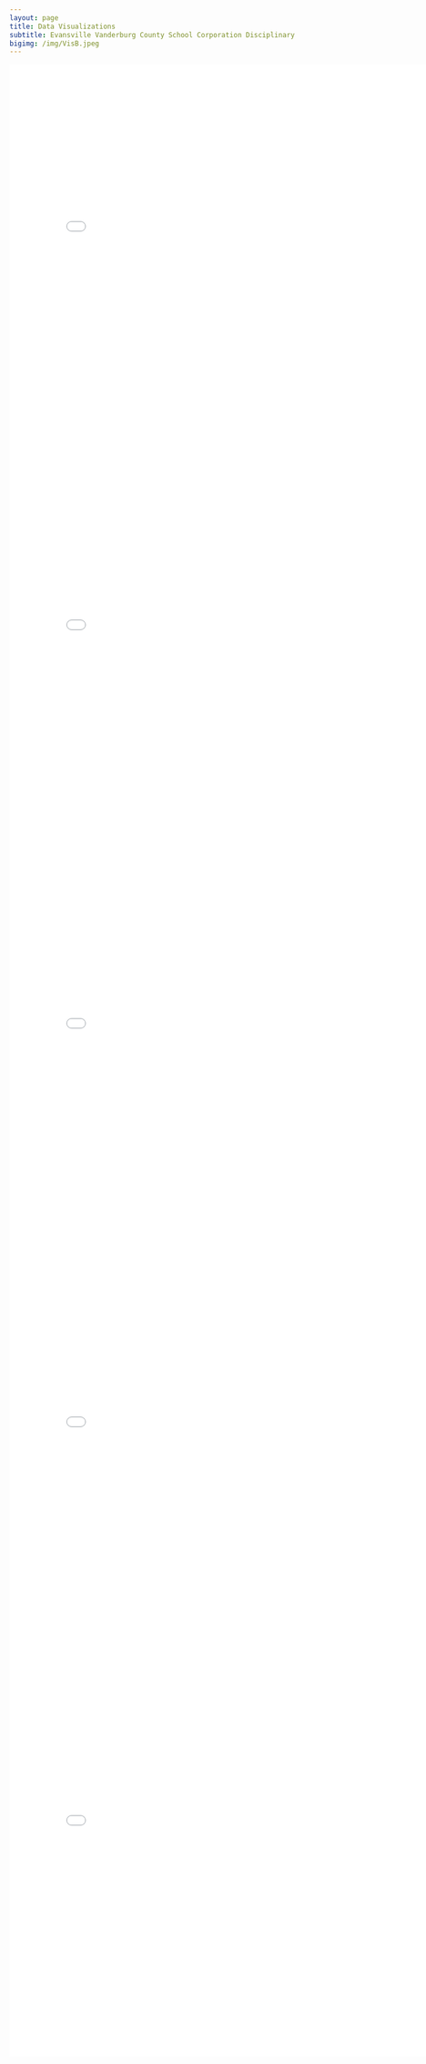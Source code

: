 ```yaml
---
layout: page
title: Data Visualizations
subtitle: Evansville Vanderburg County School Corporation Disciplinary Data
bigimg: /img/VisB.jpeg
---
```


<iframe width="800" height="700" scrolling="yes" frameborder="no" src="../img/Dashboard_1.png"> </iframe>
<iframe width="800" height="700" scrolling="yes" frameborder="no" src="../img/Dashboard_2.png"> </iframe>
<iframe width="800" height="700" scrolling="yes" frameborder="no" src="../img/Dashboard_3.png"> </iframe>
<iframe width="800" height="700" scrolling="yes" frameborder="no" src="../img/Dashboard_4.png"> </iframe>
<iframe width="800" height="700" scrolling="yes" frameborder="no" src="../img/Dashboard_5.png"> </iframe>
